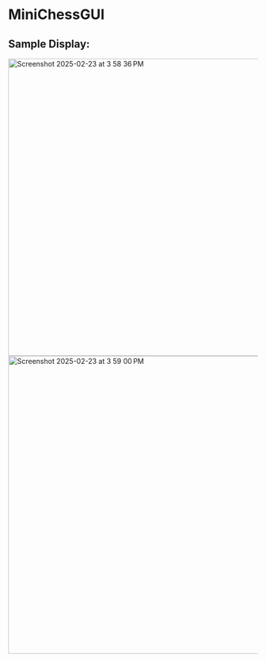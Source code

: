 # MiniChessGUI

## Sample Display:

<img width="600" alt="Screenshot 2025-02-23 at 3 58 36 PM" src="https://github.com/user-attachments/assets/c0ebbcad-abd5-4d9b-8073-a645f647691d" />

<img width="601" alt="Screenshot 2025-02-23 at 3 59 00 PM" src="https://github.com/user-attachments/assets/b1452074-dd74-46ff-89e9-7607a2fd751d" />
